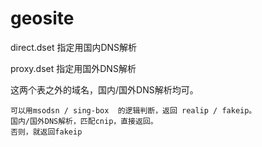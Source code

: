 # geosite

direct.dset 指定用国内DNS解析

proxy.dset 指定用国外DNS解析

这两个表之外的域名，国内/国外DNS解析均可。

    可以用msodsn / sing-box  的逻辑判断，返回 realip / fakeip。  
    国内/国外DNS解析，匹配cnip，直接返回。  
    否则，就返回fakeip
  
